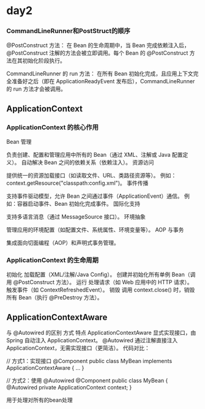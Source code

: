 # day2

### CommandLineRunner和PostStruct的顺序

@PostConstruct 方法：
在 Bean 的生命周期中，当 Bean 完成依赖注入后，@PostConstruct 注解的方法会被立即调用。每个 Bean 的 @PostConstruct
方法在其初始化阶段执行。

CommandLineRunner 的 run 方法：
在所有 Bean 初始化完成，且应用上下文完全准备好之后（即在 ApplicationReadyEvent 发布后），CommandLineRunner 的 run 方法才会被调用。

## ApplicationContext

### ApplicationContext 的核心作用

Bean 管理

负责创建、配置和管理应用中所有的 Bean（通过 XML、注解或 Java 配置定义）。
自动解决 Bean 之间的依赖关系（依赖注入）。
资源访问

提供统一的资源加载接口（如读取文件、URL、类路径资源等）。
例如：context.getResource("classpath:config.xml")。
事件传播

支持事件驱动模型，允许 Bean 之间通过事件（ApplicationEvent）通信。
例如：容器启动事件、Bean 初始化完成事件。
国际化支持

支持多语言消息（通过 MessageSource 接口）。
环境抽象

管理应用的环境配置（如配置文件、系统属性、环境变量等）。
AOP 与事务

集成面向切面编程（AOP）和声明式事务管理。

### ApplicationContext 的生命周期

初始化
加载配置（XML/注解/Java Config）。
创建并初始化所有单例 Bean（调用 @PostConstruct 方法）。
运行
处理请求（如 Web 应用中的 HTTP 请求）。
触发事件（如 ContextRefreshedEvent）。
销毁
调用 context.close() 时，销毁所有 Bean（执行 @PreDestroy 方法）。

## ApplicationContextAware

与 @Autowired 的区别
方式 特点
ApplicationContextAware 显式实现接口，由 Spring 自动注入 ApplicationContext。
@Autowired 通过注解直接注入 ApplicationContext，无需实现接口（更简洁）。
代码对比：

// 方式1：实现接口
@Component
public class MyBean implements ApplicationContextAware { ... }

// 方式2：使用 @Autowired
@Component
public class MyBean {
@Autowired
private ApplicationContext context;
}

用于处理对所有的bean处理